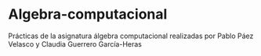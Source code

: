 # Algebra-computacional
Prácticas de la asignatura álgebra computacional realizadas por Pablo Páez Velasco y Claudia Guerrero García-Heras
